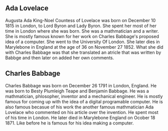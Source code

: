 ## Ada Lovelace
  
Augusta Ada King-Noel Countess of Lovelace was born on December 10 1815 in London, to Lord Byron and Lady Byron. She spent her most of her time in London where she was born. She was a mathmatician and a writer. She is mostly famous known for her work on Charles Babbage's proposed idea of a computer. She went to the University Of London. She later dies in Marylebone in England at the age of 36 on November 27 1852. What she did with Charles Babbage was that she translated an atricle that was written by Babbge and then later on added her own comments.

## Charles Babbage

Charles Babbage was born on December 26 1791 in London, England. He was born to Besty Plumleigh Teape and Benjamin Babbage. He was a mathmatician, phlosopher, inventor and a mechanical engineer. He is mostly famous for coming up with the idea of a digital programable computer. He is also famous becasue of his work the another famous mathmatician Ada Lovelace who commented on his article over the invention. He spent most of his time in London. He later died in Marylebone England on Ocober 18 1871. Like before he is famous for his idea making a computer.
